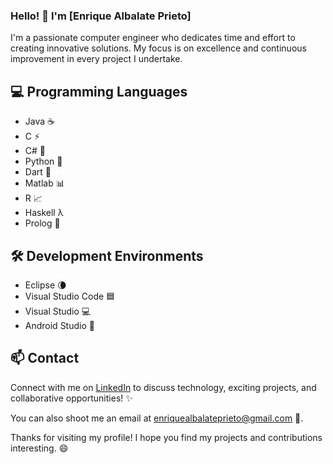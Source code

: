 
### Hello! 👋 I'm [Enrique Albalate Prieto]

I'm a passionate computer engineer who dedicates time and effort to creating innovative solutions. My focus is on excellence and continuous improvement in every project I undertake.

## 💻 Programming Languages

- Java ☕️
- C ⚡
- C# 🔵
- Python 🐍
- Dart 🎯
- Matlab 📊
- R 📈
- Haskell λ
- Prolog 🧠

## 🛠️ Development Environments

- Eclipse 🌘
- Visual Studio Code 🟦
- Visual Studio 💻
- Android Studio 🤖

## 📫 Contact

Connect with me on [LinkedIn](https://www.linkedin.com/in/enrique-albalate-prieto-6514b2255/) to discuss technology, exciting projects, and collaborative opportunities! ✨

You can also shoot me an email at [enriquealbalateprieto@gmail.com](enriquealbalateprieto@gmail.com) 📧.

Thanks for visiting my profile! I hope you find my projects and contributions interesting. 😄

